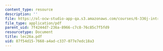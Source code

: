 ```yaml
---
content_type: resource
description: ''
file: https://ol-ocw-studio-app-qa.s3.amazonaws.com/courses/6-336j-introduction-to-numerical-simulation-sma-5211-fall-2003/87f54d157668a4adc337077e7edc18a3_lec26a.pdf
file_type: application/pdf
parent_uid: 7f4244d7-236a-8966-c7c8-76c85c7f5fd9
resourcetype: Document
title: lec26a.pdf
uid: 87f54d15-7668-a4ad-c337-077e7edc18a3
---
```


